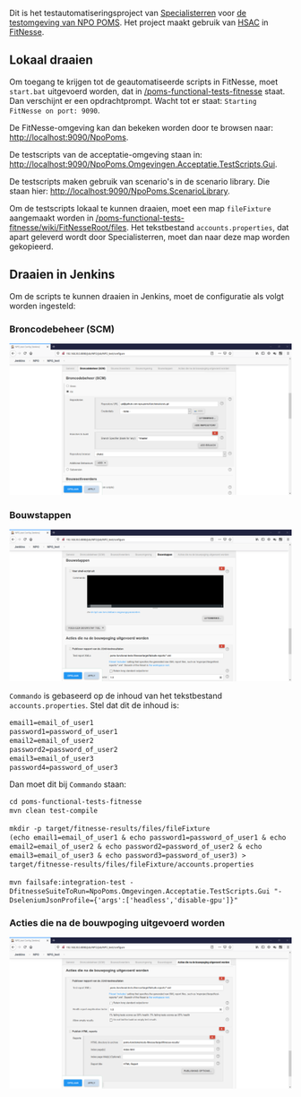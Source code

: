 Dit is het testautomatiseringsproject van [Specialisterren](https://www.specialisterren.nl/) voor [de testomgeving van NPO POMS](https://poms-test.omroep.nl/). Het project maakt gebruik van [HSAC](https://github.com/fhoeben/hsac-fitnesse-fixtures/) in [FitNesse](http://fitnesse.org/).

## Lokaal draaien

Om toegang te krijgen tot de geautomatiseerde scripts in FitNesse, moet `start.bat` uitgevoerd worden, dat in [/poms-functional-tests-fitnesse](/poms-functional-tests-fitnesse) staat. Dan verschijnt er een opdrachtprompt. Wacht tot er staat: `Starting FitNesse on port: 9090`. 

De FitNesse-omgeving kan dan bekeken worden door te browsen naar: [http://localhost:9090/NpoPoms](http://localhost:9090/NpoPoms).

De testscripts van de acceptatie-omgeving staan in: [http://localhost:9090/NpoPoms.Omgevingen.Acceptatie.TestScripts.Gui](http://localhost:9090/NpoPoms.Omgevingen.Acceptatie.TestScripts.Gui).

De testscripts maken gebruik van scenario's in de scenario library. Die staan hier: [http://localhost:9090/NpoPoms.ScenarioLibrary](http://localhost:9090/NpoPoms.ScenarioLibrary).

Om de testscripts lokaal te kunnen draaien, moet een map `fileFixture` aangemaakt worden in [/poms-functional-tests-fitnesse/wiki/FitNesseRoot/files](/poms-functional-tests-fitnesse/wiki/FitNesseRoot/files). Het tekstbestand `accounts.properties`, dat apart geleverd wordt door Specialisterren, moet dan naar deze map worden gekopieerd.

## Draaien in Jenkins

Om de scripts te kunnen draaien in Jenkins, moet de configuratie als volgt worden ingesteld:

### Broncodebeheer (SCM)

![Npo-poms-jenkins-configuratie1](/poms-functional-tests-fitnesse/wiki/FitNesseRoot/files/images/Npo-poms-jenkins-configuratie1.png)

### Bouwstappen

![Npo-poms-jenkins-configuratie2](/poms-functional-tests-fitnesse/wiki/FitNesseRoot/files/images/Npo-poms-jenkins-configuratie2.png)

`Commando` is gebaseerd op de inhoud van het tekstbestand `accounts.properties`. Stel dat dit de inhoud is:
```
email1=email_of_user1
password1=password_of_user1
email2=email_of_user2
password2=password_of_user2
email3=email_of_user3
password4=password_of_user3
```

Dan moet dit bij `Commando` staan:

```
cd poms-functional-tests-fitnesse
mvn clean test-compile

mkdir -p target/fitnesse-results/files/fileFixture
(echo email1=email_of_user1 & echo password1=password_of_user1 & echo email2=email_of_user2 & echo password2=password_of_user2 & echo email3=email_of_user3 & echo password3=password_of_user3) > target/fitnesse-results/files/fileFixture/accounts.properties

mvn failsafe:integration-test -DfitnesseSuiteToRun=NpoPoms.Omgevingen.Acceptatie.TestScripts.Gui "-DseleniumJsonProfile={'args':['headless','disable-gpu']}"
```

### Acties die na de bouwpoging uitgevoerd worden

![Npo-poms-jenkins-configuratie3](/poms-functional-tests-fitnesse/wiki/FitNesseRoot/files/images/Npo-poms-jenkins-configuratie3.png)
